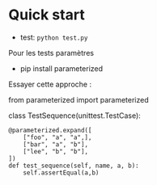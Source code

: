 # Quick start

 - test: `python test.py`




Pour les tests paramètres

 - pip install parameterized


Essayer cette approche :

from parameterized import parameterized

class TestSequence(unittest.TestCase):

    @parameterized.expand([
        ["foo", "a", "a",],
        ["bar", "a", "b"],
        ["lee", "b", "b"],
    ])
    def test_sequence(self, name, a, b):
        self.assertEqual(a,b)